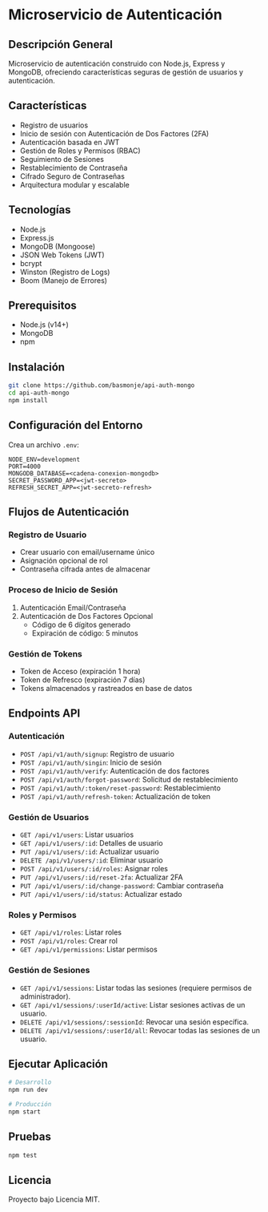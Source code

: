 # Microservicio de Autenticación

## Descripción General

Microservicio de autenticación construido con Node.js, Express y MongoDB, ofreciendo características seguras de gestión de usuarios y autenticación.

## Características

- Registro de usuarios
- Inicio de sesión con Autenticación de Dos Factores (2FA)
- Autenticación basada en JWT
- Gestión de Roles y Permisos (RBAC)
- Seguimiento de Sesiones
- Restablecimiento de Contraseña
- Cifrado Seguro de Contraseñas
- Arquitectura modular y escalable

## Tecnologías

- Node.js
- Express.js
- MongoDB (Mongoose)
- JSON Web Tokens (JWT)
- bcrypt
- Winston (Registro de Logs)
- Boom (Manejo de Errores)

## Prerequisitos

- Node.js (v14+)
- MongoDB
- npm

## Instalación

```bash
git clone https://github.com/basmonje/api-auth-mongo
cd api-auth-mongo
npm install
```

## Configuración del Entorno

Crea un archivo `.env`:

```
NODE_ENV=development
PORT=4000
MONGODB_DATABASE=<cadena-conexion-mongodb>
SECRET_PASSWORD_APP=<jwt-secreto>
REFRESH_SECRET_APP=<jwt-secreto-refresh>
```

## Flujos de Autenticación

### Registro de Usuario

- Crear usuario con email/username único
- Asignación opcional de rol
- Contraseña cifrada antes de almacenar

### Proceso de Inicio de Sesión

1. Autenticación Email/Contraseña
2. Autenticación de Dos Factores Opcional
   - Código de 6 dígitos generado
   - Expiración de código: 5 minutos

### Gestión de Tokens

- Token de Acceso (expiración 1 hora)
- Token de Refresco (expiración 7 días)
- Tokens almacenados y rastreados en base de datos

## Endpoints API

### Autenticación

- `POST /api/v1/auth/signup`: Registro de usuario
- `POST /api/v1/auth/singin`: Inicio de sesión
- `POST /api/v1/auth/verify`: Autenticación de dos factores
- `POST /api/v1/auth/forgot-password`: Solicitud de restablecimiento
- `POST /api/v1/auth/:token/reset-password`: Restablecimiento
- `POST /api/v1/auth/refresh-token`: Actualización de token

### Gestión de Usuarios

- `GET /api/v1/users`: Listar usuarios
- `GET /api/v1/users/:id`: Detalles de usuario
- `PUT /api/v1/users/:id`: Actualizar usuario
- `DELETE /api/v1/users/:id`: Eliminar usuario
- `POST /api/v1/users/:id/roles`: Asignar roles
- `PUT /api/v1/users/:id/reset-2fa`: Actualizar 2FA
- `PUT /api/v1/users/:id/change-password`: Cambiar contraseña
- `PUT /api/v1/users/:id/status`: Actualizar estado

### Roles y Permisos

- `GET /api/v1/roles`: Listar roles
- `POST /api/v1/roles`: Crear rol
- `GET /api/v1/permissions`: Listar permisos

### Gestión de Sesiones

- `GET /api/v1/sessions`: Listar todas las sesiones (requiere permisos de administrador).
- `GET /api/v1/sessions/:userId/active`: Listar sesiones activas de un usuario.
- `DELETE /api/v1/sessions/:sessionId`: Revocar una sesión específica.
- `DELETE /api/v1/sessions/:userId/all`: Revocar todas las sesiones de un usuario.
<!-- - `POST /api/v1/sessions`: Crear una nueva sesión (puede usarse para sesiones específicas en otros contextos).  -->

## Ejecutar Aplicación

```bash
# Desarrollo
npm run dev

# Producción
npm start
```

## Pruebas

```bash
npm test
```

## Licencia

Proyecto bajo Licencia MIT.
